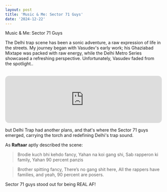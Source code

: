 ```yaml
---
layout: post
title: 'Music & Me: Sector 71 Guys'
date: '2024-12-22'
---
```


Music & Me: Sector 71 Guys

The Delhi trap scene has been a sonic adventure, a raw expression of life in the streets. My journey began with Vasudev's early work; his Ghaziabad Mixtape was packed with raw energy, while the Delhi Metro Series showcased a refreshing perspective. Unfortunately, Vasudev faded from the spotlight..

<br>

<iframe style="border-radius:12px" src="https://open.spotify.com/embed/track/4EpjnBNARsdbPsIt2Lr3Bz?utm_source=generator" width="100%" height="152" frameBorder="0" allowfullscreen="" allow="autoplay; clipboard-write; encrypted-media; fullscreen; picture-in-picture" loading="lazy"></iframe>

<br>

but Delhi Trap had another plans, and that's where the Sector 71 guys emerged, carrying the torch and redefining Delhi's trap sound.

As **Raftaar** aptly described the scene:

>Brodie kuch bhi kehdo fancy,
>Yahan na koi gang shi,
>Sab rapperon ki family,
>Yahan 90 percent panzis

>Brother spitting fancy,
>There’s no gang shit here,
>All the rappers have families,
>and yeah, 90 percent are posers.

Sector 71 guys stood out for being REAL AF!